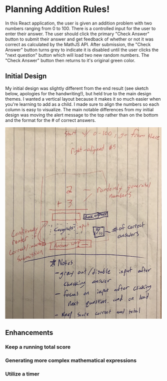 <!-- ## Planning

Provide a `planning.md` file that gives insight into how you planned to build this application, including brief details on how the user interacts with the interface and how the services communicate. This does not need to be polished; a photo of a whiteboard sketch or two with an accompanying story is sufficient.

Discuss how you would add (or actually add) one or two of the following enhancements to your application as you see fit:

- Add unit testing
- Generating more complex mathematical expressions
- Maintain a history of questions
- Keep a running total score
- Give multiple questions at once
- Utilize a timer
- Limit the number of incorrect answers
- Brand the application
- _Anything_ else -->

# Planning Addition Rules!

In this React application, the user is given an addition problem with two numbers ranging from 0 to 100. There is a controlled input for the user to enter their answer. The user should click the primary "Check Answer" button to submit their answer and get feedback of whether or not it was correct as calculated by the MathJS API. After submission, the "Check Answer" button turns grey to indicate it is disabled until the user clicks the "next question" button which will load two new random numbers. The "Check Answer" button then returns to it's original green color.

## Initial Design

My initial design was slightly different from the end result (see sketch below, apologies for the handwriting!), but held true to the main design themes. I wanted a vertical layout because it makes it so much easier when you're learning to add as a child. I made sure to align the numbers so each column is easy to visualize. The main notable differences from my initial design was moving the alert message to the top rather than on the bottom and the format for the # of correct answers.

<img src='./src/images/renci-task-sketch.jpg' alt='Initial sketch of app layout/design' width='500px'/>

## Enhancements

### Keep a running total score

### Generating more complex mathematical expressions

### Utilize a timer

